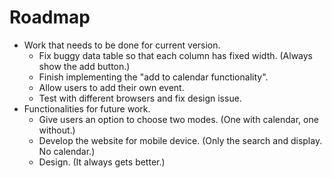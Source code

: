 # Roadmap
- Work that needs to be done for current version.
  - Fix buggy data table so that each column has fixed width. (Always show the add button.)
  - Finish implementing the "add to calendar functionality".
  - Allow users to add their own event.
  - Test with different browsers and fix design issue.
- Functionalities for future work.
  - Give users an option to choose two modes. (One with calendar, one without.)
  - Develop the website for mobile device. (Only the search and display. No calendar.)
  - Design. (It always gets better.)
